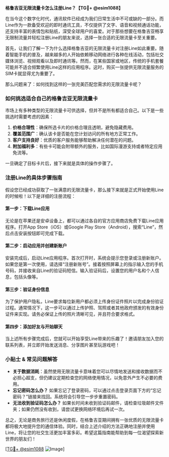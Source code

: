 **格鲁吉亚无限流量卡怎么注册Line？【TG💪+ @esim1088】**

在当今这个数字化时代，通讯软件已经成为我们日常生活中不可或缺的一部分。而Line作为一款备受欢迎的即时通讯工具，不仅提供了文字、语音和视频通话功能，还支持丰富的表情包和贴纸，深受全球用户的喜爱。对于那些想要在格鲁吉亚畅享无限制流量并轻松注册Line的朋友来说，选择一张合适的无限流量卡至关重要。

首先，让我们了解一下为什么选择格鲁吉亚的无限流量卡对注册Line如此重要。随着智能手机的普及，越来越多的人开始依赖移动网络进行各种在线活动，包括社交媒体浏览、视频观看以及即时通讯等。然而，在某些国家或地区，传统的手机套餐可能并不适合频繁使用Line这样的应用程序。这时，购买一张提供无限流量服务的SIM卡就显得尤为重要了。

那么问题来了：如何找到这样的一张完美匹配您需求的无限流量卡呢？

### 如何挑选适合自己的格鲁吉亚无限流量卡

市场上有多种类型的无限流量卡可供选择，但并不是所有都适合自己。以下是一些挑选时需要考虑的因素：

1. **价格合理性**：确保所选卡片的价格合理且透明，避免隐藏费用。
2. **覆盖范围广**：确认该卡是否能在您计划访问的所有地方正常工作。
3. **客户支持良好**：优质的客户服务能够帮助解决任何潜在的问题。
4. **附加福利多**：有些卡可能会附带额外的服务，比如国际漫游支持或者特定应用免流等。

一旦确定了目标卡片后，接下来就是具体的操作步骤了。

### 注册Line的具体步骤指南

假设您已经成功获取了一张满意的无限流量卡，那么接下来就是正式开始使用Line的时候啦！以下是详细的注册流程：

#### 第一步：下载Line应用
无论是在苹果还是安卓设备上，都可以通过各自的官方应用商店免费下载Line应用程序。打开App Store（iOS）或Google Play Store（Android），搜索“Line”，然后点击安装按钮即可完成下载。

#### 第二步：启动应用并创建新账户
安装完成后，启动Line应用程序。首次打开时，系统会提示您登录或注册新账户。如果您是第一次使用，请选择“注册新账号”。接着按照屏幕上的指示输入您的手机号码，并接收来自Line的验证码短信。输入验证码后，设置您的用户名和个人信息，包括头像等。

#### 第三步：验证身份信息
为了保护用户隐私，Line要求每位新用户都必须上传身份证件照片以完成身份验证过程。通常情况下，这一步可以通过上传护照、驾照或者其他政府颁发的有效身份证件来实现。请务必保证上传的照片清晰可见，并且符合要求格式。

#### 第四步：添加好友与开始聊天
当上述所有步骤完成后，您就可以开始享受Line带来的乐趣了！邀请朋友加入您的联系列表，并立即开始发送消息、分享图片甚至玩游戏吧！

### 小贴士 & 常见问题解答

- **关于数据消耗**：虽然使用无限流量卡意味着您可以尽情地发送和接收数据而不必担心超支，但仍建议定期检查您的网络使用情况，以免意外产生不必要的费用。
- **忘记密码怎么办？** 如果忘记了登录密码，可以通过点击登录页面下方的“忘记密码？”链接来找回。系统将会引导您一步步重置密码。
- **无法收到验证码怎么办？** 如果长时间未收到验证码邮件，请检查垃圾邮件文件夹；如果仍然没有收到，请尝试更换网络环境后再试一次。

总之，无论是商务旅行还是休闲度假，在格鲁吉亚期间拥有一张优质的无限流量卡都将极大地提升您的通信体验。同时，结合上述介绍的方法正确地注册并使用Line，将让您的社交生活更加丰富多彩。希望这篇指南能帮助到每一位渴望探索新世界的朋友们！

[[TG💪+ @esim1088](https://t.me/s/esim1088) ![Image](https://i.postimg.cc/4NQfJmqS/Snipaste-2025-05-13-00-14-12.png)]